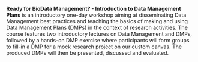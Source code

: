 **Ready for BioData Management? - Introduction to Data Management Plans** is an introductory one-day workshop aiming at disseminating Data Management best practices and teaching the basics of making and using Data Management Plans (DMPs) in the context of research activities.
The course features two introductory lectures on Data Management and DMPs, followed by a hands-on DMP exercise where participants will form groups to fill-in a DMP for a mock research project on our custom canvas. The produced DMPs will then be presented, discussed and evaluated.
